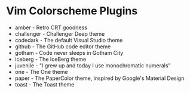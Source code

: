 # Vim Colorscheme Plugins

* amber - Retro CRT goodness
* challenger - Challenger Deep theme
* codedark - The default Visual Studio theme
* github - The GitHub code editor theme
* gotham - Code never sleeps in Gotham City
* iceberg - The IceBerg theme
* juvenile - "I grew up and today I use monochromatic numerals"
* one - The One theme
* paper - The PaperColor theme, inspired by Google's Material Design
* toast - The Toast theme
